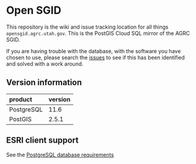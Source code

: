 # Open SGID

This repository is the wiki and issue tracking location for all things `opensgid.agrc.utah.gov`. This is the PostGIS Cloud SQL mirror of the AGRC SGID. 

If you are having trouble with the database, with the software you have chosen to use, please search the [issues](https://github.com/agrc/open-sgid/issues) to see if this has been identified and solved with a work around.

## Version information

| product | version |
|:--|:--|
| PostgreSQL | 11.6 |
| PostGIS | 2.5.1 |

## ESRI client support

See the [PostgreSQL database requirements](https://desktop.arcgis.com/en/system-requirements/latest/database-requirements-postgresql.htm)

